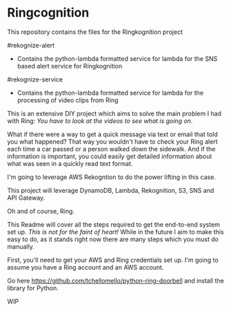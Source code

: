 # Ringcognition
This repository contains the files for the Ringkognition project

#rekognize-alert
- Contains the python-lambda formatted service for lambda for the SNS based alert service for Ringkognition

#rekognize-service
- Contains the python-lambda formatted service for lambda for the processing of video clips from Ring

This is an extensive DIY project which aims to solve the main problem I had with Ring:
_You have to look at the videos to see what is going on_.

What if there were a way to get a quick message via text or email that told you what
happened? That way you wouldn't have to check your Ring alert each time a car passed
or a person walked down the sidewalk. And if the information is important, you
could easily get detailed information about what was seen in a quickly read
text format.

I'm going to leverage AWS Rekogntion to do the power lifting in this case.

This project will leverage DynamoDB, Lambda, Rekognition, S3, SNS and API Gateway.

Oh and of course, Ring.

This Readme will cover all the steps required to get the end-to-end system set up.
*This is not for the faint of heart!* While in the future I aim to make this easy
to do, as it stands right now there are many steps which you must do manually.


First, you'll need to get your AWS and Ring credentials set up. I'm going to assume
you have a Ring account and an AWS account.

Go here https://github.com/tchellomello/python-ring-doorbell and install the library for Python.

<generate code here> WIP

